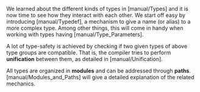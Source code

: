 We learned about the different kinds of types in [manual/Types] and it is now time to see how they interact with each other. We start off easy by introducing [manual/Typedef], a mechanism to give a name (or alias) to a more complex type. Among other things, this will come in handy when working with types having [manual/Type_Parameters].

A lot of type-safety is achieved by checking if two given types of above type groups are compatible. That is, the compiler tries to perform **unification** between them, as detailed in [manual/Unification].

All types are organized in **modules** and can be addressed through **paths**. [manual/Modules_and_Paths] will give a detailed explanation of the related mechanics.